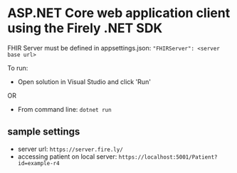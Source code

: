 # ASP.NET Core web application client using the Firely .NET SDK
FHIR Server must be defined in appsettings.json: `"FHIRServer": <server base url>`

To run: 
- Open solution in Visual Studio and click 'Run'

OR

- From command line: `dotnet run`

## sample settings
- server url: `https://server.fire.ly/`
- accessing patient on local server: `https://localhost:5001/Patient?id=example-r4`

